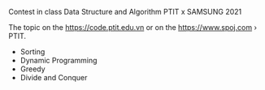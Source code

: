 Contest in class Data Structure and Algorithm PTIT x SAMSUNG 2021


  The topic on the https://code.ptit.edu.vn or on the https://www.spoj.com › PTIT.
- Sorting
- Dynamic Programming
- Greedy
- Divide and Conquer
